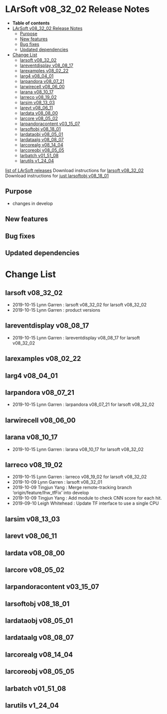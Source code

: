 LArSoft v08_32_02 Release Notes
======================================================================

-   **Table of contents**
-   [LArSoft v08_32_02 Release Notes](#LArSoft-v08_32_02-Release-Notes)
    -   [Purpose](#Purpose)
    -   [New features](#New-features)
    -   [Bug fixes](#Bug-fixes)
    -   [Updated dependencies](#Updated-dependencies)
-   [Change List](#Change-List)
    -   [larsoft v08_32_02](#larsoft-v08_32_02)
    -   [lareventdisplay v08_08_17](#lareventdisplay-v08_08_17)
    -   [larexamples v08_02_22](#larexamples-v08_02_22)
    -   [larg4 v08_04_01](#larg4-v08_04_01)
    -   [larpandora v08_07_21](#larpandora-v08_07_21)
    -   [larwirecell v08_06_00](#larwirecell-v08_06_00)
    -   [larana v08_10_17](#larana-v08_10_17)
    -   [larreco v08_19_02](#larreco-v08_19_02)
    -   [larsim v08_13_03](#larsim-v08_13_03)
    -   [larevt v08_06_11](#larevt-v08_06_11)
    -   [lardata v08_08_00](#lardata-v08_08_00)
    -   [larcore v08_05_02](#larcore-v08_05_02)
    -   [larpandoracontent v03_15_07](#larpandoracontent-v03_15_07)
    -   [larsoftobj v08_18_01](#larsoftobj-v08_18_01)
    -   [lardataobj v08_05_01](#lardataobj-v08_05_01)
    -   [lardataalg v08_08_07](#lardataalg-v08_08_07)
    -   [larcorealg v08_14_04](#larcorealg-v08_14_04)
    -   [larcoreobj v08_05_05](#larcoreobj-v08_05_05)
    -   [larbatch v01_51_08](#larbatch-v01_51_08)
    -   [larutils v1_24_04](#larutils-v1_24_04)

[list of LArSoft releases](LArSoft_release_list)
Download instructions for [larsoft v08_32_02](http://scisoft.fnal.gov/scisoft/bundles/larsoft/v08_32_02/larsoft-v08_32_02.html)
Download instructions for [just larsoftobj v08_18_01](http://scisoft.fnal.gov/scisoft/bundles/larsoftobj/v08_18_01/larsoftobj-v08_18_01.html)

Purpose
--------------------

-   changes in develop

New features
------------------------------

Bug fixes
------------------------

Updated dependencies
----------------------------------------------

Change List
============================

larsoft v08_32_02
------------------------------------------

-   2019-10-15 Lynn Garren : larsoft v08_32_02 for larsoft v08_32_02
-   2019-10-15 Lynn Garren : product versions

lareventdisplay v08_08_17
----------------------------------------------------------

-   2019-10-15 Lynn Garren : lareventdisplay v08_08_17 for larsoft v08_32_02

larexamples v08_02_22
--------------------------------------------------

larg4 v08_04_01
--------------------------------------

larpandora v08_07_21
------------------------------------------------

-   2019-10-15 Lynn Garren : larpandora v08_07_21 for larsoft v08_32_02

larwirecell v08_06_00
--------------------------------------------------

larana v08_10_17
----------------------------------------

-   2019-10-15 Lynn Garren : larana v08_10_17 for larsoft v08_32_02

larreco v08_19_02
------------------------------------------

-   2019-10-15 Lynn Garren : larreco v08_19_02 for larsoft v08_32_02
-   2019-10-09 Lynn Garren : larsoft v08_32_01
-   2019-10-09 Tingjun Yang : Merge remote-tracking branch ‘origin/feature/lhw_tfFix’ into develop
-   2019-10-09 Tingjun Yang : Add module to check CNN score for each hit.
-   2019-09-10 Leigh Whitehead : Update TF interface to use a single CPU

larsim v08_13_03
----------------------------------------

larevt v08_06_11
----------------------------------------

lardata v08_08_00
------------------------------------------

larcore v08_05_02
------------------------------------------

larpandoracontent v03_15_07
--------------------------------------------------------------

larsoftobj v08_18_01
------------------------------------------------

lardataobj v08_05_01
------------------------------------------------

lardataalg v08_08_07
------------------------------------------------

larcorealg v08_14_04
------------------------------------------------

larcoreobj v08_05_05
------------------------------------------------

larbatch v01_51_08
--------------------------------------------

larutils v1_24_04
------------------------------------------
